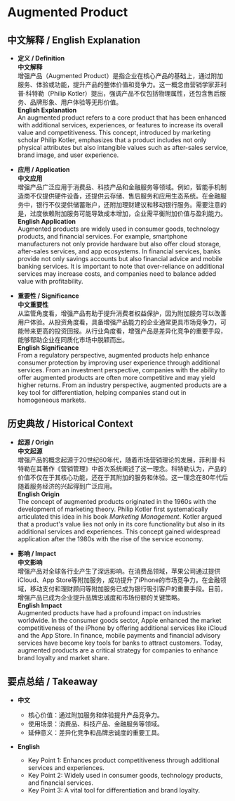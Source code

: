 # Augmented Product

## 中文解释 / English Explanation

* **定义 / Definition**  
  **中文解释**  
  增强产品（Augmented Product）是指企业在核心产品的基础上，通过附加服务、体验或功能，提升产品的整体价值和竞争力。这一概念由营销学家菲利普·科特勒（Philip Kotler）提出，强调产品不仅包括物理属性，还包含售后服务、品牌形象、用户体验等无形价值。  
  **English Explanation**  
  An augmented product refers to a core product that has been enhanced with additional services, experiences, or features to increase its overall value and competitiveness. This concept, introduced by marketing scholar Philip Kotler, emphasizes that a product includes not only physical attributes but also intangible values such as after-sales service, brand image, and user experience.

* **应用 / Application**  
  **中文应用**  
  增强产品广泛应用于消费品、科技产品和金融服务等领域。例如，智能手机制造商不仅提供硬件设备，还提供云存储、售后服务和应用生态系统。在金融服务中，银行不仅提供储蓄账户，还附加理财建议和移动银行服务。需要注意的是，过度依赖附加服务可能导致成本增加，企业需平衡附加价值与盈利能力。  
  **English Application**  
  Augmented products are widely used in consumer goods, technology products, and financial services. For example, smartphone manufacturers not only provide hardware but also offer cloud storage, after-sales services, and app ecosystems. In financial services, banks provide not only savings accounts but also financial advice and mobile banking services. It is important to note that over-reliance on additional services may increase costs, and companies need to balance added value with profitability.

* **重要性 / Significance**  
  **中文重要性**  
  从监管角度看，增强产品有助于提升消费者权益保护，因为附加服务可以改善用户体验。从投资角度看，具备增强产品能力的企业通常更具市场竞争力，可能带来更高的投资回报。从行业角度看，增强产品是差异化竞争的重要手段，能够帮助企业在同质化市场中脱颖而出。  
  **English Significance**  
  From a regulatory perspective, augmented products help enhance consumer protection by improving user experience through additional services. From an investment perspective, companies with the ability to offer augmented products are often more competitive and may yield higher returns. From an industry perspective, augmented products are a key tool for differentiation, helping companies stand out in homogeneous markets.

## 历史典故 / Historical Context

* **起源 / Origin**  
  **中文起源**  
  增强产品的概念起源于20世纪60年代，随着市场营销理论的发展，菲利普·科特勒在其著作《营销管理》中首次系统阐述了这一理念。科特勒认为，产品的价值不仅在于其核心功能，还在于其附加的服务和体验。这一理念在80年代后随着服务经济的兴起得到广泛应用。  
  **English Origin**  
  The concept of augmented products originated in the 1960s with the development of marketing theory. Philip Kotler first systematically articulated this idea in his book *Marketing Management*. Kotler argued that a product's value lies not only in its core functionality but also in its additional services and experiences. This concept gained widespread application after the 1980s with the rise of the service economy.

* **影响 / Impact**  
  **中文影响**  
  增强产品对全球各行业产生了深远影响。在消费品领域，苹果公司通过提供iCloud、App Store等附加服务，成功提升了iPhone的市场竞争力。在金融领域，移动支付和理财顾问等附加服务已成为银行吸引客户的重要手段。目前，增强产品已成为企业提升品牌忠诚度和市场份额的关键策略。  
  **English Impact**  
  Augmented products have had a profound impact on industries worldwide. In the consumer goods sector, Apple enhanced the market competitiveness of the iPhone by offering additional services like iCloud and the App Store. In finance, mobile payments and financial advisory services have become key tools for banks to attract customers. Today, augmented products are a critical strategy for companies to enhance brand loyalty and market share.

## 要点总结 / Takeaway

* **中文**  
  - 核心价值：通过附加服务和体验提升产品竞争力。  
  - 使用场景：消费品、科技产品、金融服务等领域。  
  - 延伸意义：差异化竞争和品牌忠诚度的重要工具。  

* **English**  
  - Key Point 1: Enhances product competitiveness through additional services and experiences.  
  - Key Point 2: Widely used in consumer goods, technology products, and financial services.  
  - Key Point 3: A vital tool for differentiation and brand loyalty.